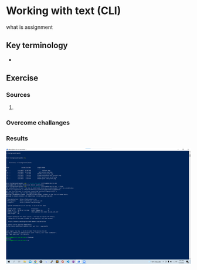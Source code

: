 # Working with text (CLI)
what is assignment

## Key terminology
 - 
 


## Exercise
### Sources
1. 



### Overcome challanges



### Results
![alt text](https://github.com/TechGrounds-Cloud8/cloud8-Killian97/blob/main/00_includes/login%20bewijs.png)